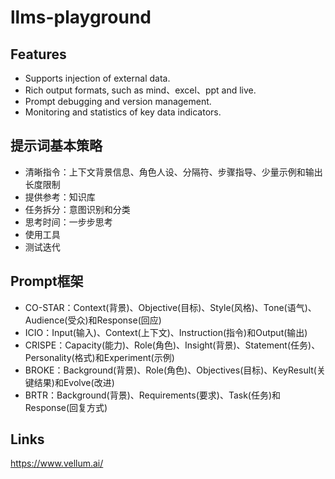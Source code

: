 # llms-playground

## Features

- Supports injection of external data.
- Rich output formats, such as mind、excel、ppt and live.
- Prompt debugging and version management.
- Monitoring and statistics of key data indicators.


## 提示词基本策略

- 清晰指令：上下文背景信息、角色人设、分隔符、步骤指导、少量示例和输出长度限制
- 提供参考：知识库
- 任务拆分：意图识别和分类
- 思考时间：一步步思考
- 使用工具
- 测试迭代

## Prompt框架

- CO-STAR：Context(背景)、Objective(目标)、Style(风格)、Tone(语气)、Audience(受众)和Response(回应)
- ICIO：Input(输入)、Context(上下文)、Instruction(指令)和Output(输出)
- CRISPE：Capacity(能力)、Role(角色)、Insight(背景)、Statement(任务)、Personality(格式)和Experiment(示例)
- BROKE：Background(背景)、Role(角色)、Objectives(目标)、KeyResult(关键结果)和Evolve(改进)
- BRTR：Background(背景)、Requirements(要求)、Task(任务)和Response(回复方式)

## Links

<https://www.vellum.ai/>
